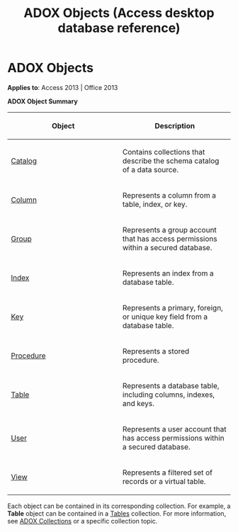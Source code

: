﻿---
title: ADOX Objects (Access desktop database reference)
TOCTitle: ADOX Objects
ms:assetid: d7db1aed-251b-888b-bc44-f61caeeac403
ms:mtpsurl: https://msdn.microsoft.com/library/JJ250087(v=office.15)
ms:contentKeyID: 48548018
ms.date: 09/18/2015
mtps_version: v=office.15
---

# ADOX Objects


**Applies to**: Access 2013 | Office 2013

**ADOX Object Summary**

<table>
<colgroup>
<col style="width: 50%" />
<col style="width: 50%" />
</colgroup>
<thead>
<tr class="header">
<th><p>Object</p></th>
<th><p>Description</p></th>
</tr>
</thead>
<tbody>
<tr class="odd">
<td><p><a href="catalog-object-adox.md">Catalog</a></p></td>
<td><p>Contains collections that describe the schema catalog of a data source.</p></td>
</tr>
<tr class="even">
<td><p><a href="column-object-adox.md">Column</a></p></td>
<td><p>Represents a column from a table, index, or key.</p></td>
</tr>
<tr class="odd">
<td><p><a href="group-object-adox.md">Group</a></p></td>
<td><p>Represents a group account that has access permissions within a secured database.</p></td>
</tr>
<tr class="even">
<td><p><a href="index-object-adox.md">Index</a></p></td>
<td><p>Represents an index from a database table.</p></td>
</tr>
<tr class="odd">
<td><p><a href="key-object-adox.md">Key</a></p></td>
<td><p>Represents a primary, foreign, or unique key field from a database table.</p></td>
</tr>
<tr class="even">
<td><p><a href="procedure-object-adox.md">Procedure</a></p></td>
<td><p>Represents a stored procedure.</p></td>
</tr>
<tr class="odd">
<td><p><a href="table-object-adox.md">Table</a></p></td>
<td><p>Represents a database table, including columns, indexes, and keys.</p></td>
</tr>
<tr class="even">
<td><p><a href="user-object-adox.md">User</a></p></td>
<td><p>Represents a user account that has access permissions within a secured database.</p></td>
</tr>
<tr class="odd">
<td><p><a href="view-object-adox.md">View</a></p></td>
<td><p>Represents a filtered set of records or a virtual table.</p></td>
</tr>
</tbody>
</table>


Each object can be contained in its corresponding collection. For example, a **Table** object can be contained in a [Tables](tables-collection-adox.md) collection. For more information, see [ADOX Collections](adox-collections.md) or a specific collection topic.

